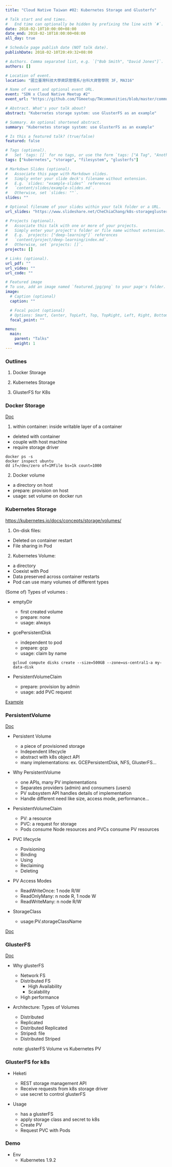 ```yaml
---
title: "Cloud Native Taiwan #02: Kubernetes Storage and Glusterfs"

# Talk start and end times.
#   End time can optionally be hidden by prefixing the line with `#`.
date: 2018-02-10T10:00:00+08:00
date_end: 2018-02-10T18:00:00+08:00
all_day: true

# Schedule page publish date (NOT talk date).
publishDate: 2018-02-10T20:49:32+08:00

# Authors. Comma separated list, e.g. `["Bob Smith", "David Jones"]`.
authors: []

# Location of event.
location: "國立臺灣科技大學資訊管理系/台科大資管學院 3F, MA316"

# Name of event and optional event URL.
event: "SDN x Cloud Native Meetup #2"
event_url: "https://github.com/TGmeetup/TWcommunities/blob/master/communities/CNTUG.md#20180210"

# Abstract. What's your talk about?
abstract: "Kubernetes storage system: use GlusterFS as an example"

# Summary. An optional shortened abstract.
summary: "Kubernetes storage system: use GlusterFS as an example"

# Is this a featured talk? (true/false)
featured: false

# Tags (optional).
#   Set `tags: []` for no tags, or use the form `tags: ["A Tag", "Another Tag"]` for one or more tags.
tags: ["kubernetes", "storage", "filesystem", "glusterfs"]

# Markdown Slides (optional).
#   Associate this page with Markdown slides.
#   Simply enter your slide deck's filename without extension.
#   E.g. `slides: "example-slides"` references 
#   `content/slides/example-slides.md`.
#   Otherwise, set `slides: ""`.
slides: ""

# Optional filename of your slides within your talk folder or a URL.
url_slides: "https://www.slideshare.net/CheChiaChang/k8s-storageglusterfs20180210"

# Projects (optional).
#   Associate this talk with one or more of your projects.
#   Simply enter your project's folder or file name without extension.
#   E.g. `projects: ["deep-learning"]` references 
#   `content/project/deep-learning/index.md`.
#   Otherwise, set `projects: []`.
projects: []

# Links (optional).
url_pdf: ""
url_video: ""
url_code: ""

# Featured image
# To use, add an image named `featured.jpg/png` to your page's folder. 
image:
  # Caption (optional)
  caption: ""

  # Focal point (optional)
  # Options: Smart, Center, TopLeft, Top, TopRight, Left, Right, BottomLeft, Bottom, BottomRight
  focal_point: ""

menu:
  main:
    parent: "Talks"
    weight: 1
---
```


### Outlines

1. Docker Storage
2. Kubernetes Storage

3. GlusterFS for K8s

### Docker Storage

[Doc](https://docs.docker.com/storage/)

1. within container: inside writable layer of a container
  * deleted with container
  * couple with host machine
  * require storage driver

  ```
  docker ps -s
  docker inspect ubuntu
  dd if=/dev/zero of=1Mfile bs=1k count=1000
  ```

2. Docker volume
  * a directory on host
  * prepare: provision on host
  * usage: set volume on docker run

### Kubernetes Storage

https://kubernetes.io/docs/concepts/storage/volumes/

1. On-disk files:
  * Deleted on container restart
  * File sharing in Pod

2. Kubernetes Volume:
  * a directory
  * Coexist with Pod
  * Data preserved across container restarts
  * Pod can use many volumes of different types

(Some of) Types of volumes :
  * emptyDir
    - first created volume
    - prepare: none
    - usage: always

  * gcePersistentDisk
    - independent to pod
    - prepare: gcp
    - usage: claim by name

    ```
    gcloud compute disks create --size=500GB --zone=us-central1-a my-data-disk
    ```

  * PersistentVolumeClaim
    - prepare: provision by admin
    - usage: add PVC request


  [Example](https://kubernetes.io/docs/tasks/configure-pod-container/configure-persistent-volume-storage/)

### PersistentVolume

  [Doc](https://kubernetes.io/docs/concepts/storage/persistent-volumes/)
  * Persistent Volume
    - a piece of provisioned storage
    - Independent lifecycle
    - abstract with k8s object API
    - many implementations: ex. GCEPersistentDisk, NFS, GlusterFS...

  * Why PersistentVolume
    - one APIs, many PV implementations
    - Separates providers (admin) and consumers (users)
    - PV subsystem API handles details of implementation
    - Handle different need like size, access mode, performance...

  * PersistentVolumeClaim
    - PV: a resource
    - PVC: a request for storage
    - Pods consume Node resources and PVCs consume PV resources

  * PVC lifecycle
    - Povisioning
    - Binding
    - Using
    - Reclaiming
    - Deleting

  * PV Access Modes
    - ReadWriteOnce: 1 node R/W
    - ReadOnlyMany: n node R, 1 node W
    - ReadWriteMany: n node R/W

  * StorageClass
    - usage:PV.storageClassName

  [Doc](https://kubernetes.io/docs/concepts/storage/storage-classes/)

### GlusterFS

  [Doc](http://docs.gluster.org/en/latest/Administrator%20Guide/GlusterFS%20Introduction/)

  * Why glusterFS
    - Network FS
    - Distributed FS
      - High Availability
      - Scalability
    - High performance

  * Architecture: Types of Volumes
    - Distributed
    - Replicated
    - Distributed Replicated
    - Striped: file
    - Distributed Striped

    note: glusterFS Volume vs Kubernetes PV

### GlusterFS for k8s

  * Heketi
    - REST storage management API
    - Receive requests from k8s storage driver
    - use secret to control glusterFS

  * Usage
    - has a glusterFS
    - apply storage class and secret to k8s
    - Create PV
    - Request PVC with Pods

### Demo

  * Env
    - Kubernetes 1.9.2
